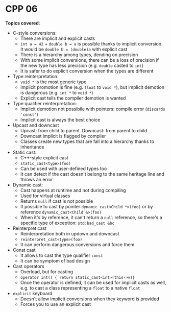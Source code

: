 # CPP 06

**Topics covered**:

- C-style conversions:
  - There are implicit and explicit casts
  - `int a = 42` + `double b = a` is possible thanks to implicit conversion. It would be `double b = (double)a` with explicit cast
  - There is a hierarchy among types, dending on precision
  - With some implicit conversions, there can be a loss of precision if the new type has less precision (e.g. `double` casted to `int`)
  - It is safer to do explicit conversion when the types are different
- Type reinterpretation:
  - `void *` is the most generic type
  - Implicit promotion is fine (e.g. `float` to `void *`), but implicit demotion is dangerous (e.g. `int *` to `void *`)
  - Explicit cast tells the compiler demotion is wanted
- Type qualifier reinterpretation:
  - Implicit demotion not possibile with pointers: compile error (`discards 'const'`)
  - Implicit cast is always the best choice
- Upcast and downcast
  - Upcast: from child to parent. Downcast: from parent to child
  - Downcast implicit is flagged by compiler
  - Classes create new types that are fall into a hierarchy thanks to inheritance
- Static cast:
  - C++-style explicit cast
  - `static_cast<type>(foo)`
  - Can be used with user-defined types too
  - It can detect if the cast doesn't belong to the same heritage line and throws an error
- Dynamic cast:
  - Cast happens at runtime and not during compiling
  - Used for virtual classes
  - Returns `null` if cast is not possible
  - It possible to cast by pointer `dynamic_cast<Child *>(foo)` or by reference `dynamic_cast<Child &>(foo)`
  - When it's by reference, it can't return a `null` reference, so there's a specific type of exception: `std:bad_cast &bc`
- Reinterpret cast
  - Reinterpretation both in updown and downcast
  - `reinterpret_cast<type>(foo)`
  - It can perform dangerous conversions and force them
- Const cast
  - It allows to cast the type qualifier `const`
  - It can be symptom of bad design
- Cast operators
  - Overload, but for casting
  - `operator int() { return static_cast<int>(this->v)}`
  - Once the operator is defined, it can be used for implicit casts as well, e.g. to cast a class representing a `float` to a native `float`
- `explicit` keyboard
  - Doesn't allow implicit conversions when they keyword is provided
  - Forces you to use an explicit cast
